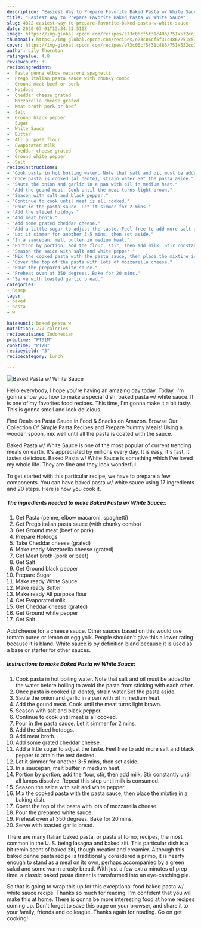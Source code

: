 ```yaml
---
description: "Easiest Way to Prepare Favorite Baked Pasta w/ White Sauce"
title: "Easiest Way to Prepare Favorite Baked Pasta w/ White Sauce"
slug: 4822-easiest-way-to-prepare-favorite-baked-pasta-w-white-sauce
date: 2020-07-01T13:34:53.510Z
image: https://img-global.cpcdn.com/recipes/e73c06cf5f31c486/751x532cq70/baked-pasta-w-white-sauce-recipe-main-photo.jpg
thumbnail: https://img-global.cpcdn.com/recipes/e73c06cf5f31c486/751x532cq70/baked-pasta-w-white-sauce-recipe-main-photo.jpg
cover: https://img-global.cpcdn.com/recipes/e73c06cf5f31c486/751x532cq70/baked-pasta-w-white-sauce-recipe-main-photo.jpg
author: Lily Thornton
ratingvalue: 4.8
reviewcount: 3
recipeingredient:
-  Pasta penne elbow macaroni spaghetti
-  Prego italian pasta sauce with chunky combo
-  Ground meat beef or pork
-  Hotdogs
-  Cheddar cheese grated
-  Mozzarella cheese grated
-  Meat broth pork or beef
-  Salt
-  Ground black pepper
-  Sugar
-  White Sauce
-  Butter
-  All purpose flour
-  Evaporated milk
-  Cheddar cheese grated
-  Ground white pepper
-  Salt
recipeinstructions:
- "Cook pasta in hot boiling water. Note that salt and oil must be added to the water before boiling to avoid the pasta from sticking with each other."
- "Once pasta is cooked (al dente), strain water.Set the pasta aside."
- "Saute the onion and garlic in a pan with oil in medium heat."
- "Add the gound meat. Cook until the meat turns light brown."
- "Season with salt and black pepper."
- "Continue to cook until meat is all cooked."
- "Pour in the pasta sauce. Let it simmer for 2 mins."
- "Add the sliced hotdogs."
- "Add meat broth."
- "Add some grated cheddar cheese."
- "Add a little sugar to adjust the taste. Feel free to add more salt and black pepper to attain the test desired."
- "Let it simmer for another 3-5 mins, then set aside."
- "In a saucepan, melt butter in medium heat."
- "Portion by portion, add the flour, stir, then add milk. Stir constantly until all lumps dissolve. Repeat this step until milk is consumed."
- "Season the saice with salt and white pepper."
- "Mix the cooked pasta with the pasta sauce, then place the mixtire in a baking dish."
- "Cover the top of the pasta with lots of mozzarella cheese."
- "Pour the prepared white sauce."
- "Preheat oven at 350 degrees. Bake for 20 mins."
- "Serve with toasted garlic bread."
categories:
- Resep
tags:
- baked
- pasta
- w

katakunci: baked pasta w
nutrition: 270 calories
recipecuisine: Indonesian
preptime: "PT31M"
cooktime: "PT2H"
recipeyield: "3"
recipecategory: Lunch

---
```



![Baked Pasta w/ White Sauce](https://img-global.cpcdn.com/recipes/e73c06cf5f31c486/751x532cq70/baked-pasta-w-white-sauce-recipe-main-photo.jpg)

Hello everybody, I hope you're having an amazing day today. Today, I'm gonna show you how to make a special dish, baked pasta w/ white sauce. It is one of my favorites food recipes. This time, I'm gonna make it a bit tasty. This is gonna smell and look delicious.

Find Deals on Pasta Sauce in Food &amp; Snacks on Amazon. Browse Our Collection Of Simple Pasta Recipes and Prepare Yummy Meals! Using a wooden spoon, mix well until all the pasta is coated with the sauce.

Baked Pasta w/ White Sauce is one of the most popular of current trending meals on earth. It's appreciated by millions every day. It is easy, it's fast, it tastes delicious. Baked Pasta w/ White Sauce is something which I've loved my whole life. They are fine and they look wonderful.


To get started with this particular recipe, we have to prepare a few components. You can have baked pasta w/ white sauce using 17 ingredients and 20 steps. Here is how you cook it.

##### The ingredients needed to make Baked Pasta w/ White Sauce::

1. Get  Pasta (penne, elbow macaroni, spaghetti)
1. Get  Prego italian pasta sauce (with chunky combo)
1. Get  Ground meat (beef or pork)
1. Prepare  Hotdogs
1. Take  Cheddar cheese (grated)
1. Make ready  Mozzarella cheese (grated)
1. Get  Meat broth (pork or beef)
1. Get  Salt
1. Get  Ground black pepper
1. Prepare  Sugar
1. Make ready  White Sauce
1. Make ready  Butter
1. Make ready  All purpose flour
1. Get  Evaporated milk
1. Get  Cheddar cheese (grated)
1. Get  Ground white pepper
1. Get  Salt


Add cheese for a cheese sauce. Other sauces based on this would use tomato puree or lemon or egg yolk. People shouldn&#39;t give this a lower rating because it is bland. White sauce is by definition bland because it is used as a base or starter for other sauces. 

##### Instructions to make Baked Pasta w/ White Sauce:

1. Cook pasta in hot boiling water. Note that salt and oil must be added to the water before boiling to avoid the pasta from sticking with each other.
1. Once pasta is cooked (al dente), strain water.Set the pasta aside.
1. Saute the onion and garlic in a pan with oil in medium heat.
1. Add the gound meat. Cook until the meat turns light brown.
1. Season with salt and black pepper.
1. Continue to cook until meat is all cooked.
1. Pour in the pasta sauce. Let it simmer for 2 mins.
1. Add the sliced hotdogs.
1. Add meat broth.
1. Add some grated cheddar cheese.
1. Add a little sugar to adjust the taste. Feel free to add more salt and black pepper to attain the test desired.
1. Let it simmer for another 3-5 mins, then set aside.
1. In a saucepan, melt butter in medium heat.
1. Portion by portion, add the flour, stir, then add milk. Stir constantly until all lumps dissolve. Repeat this step until milk is consumed.
1. Season the saice with salt and white pepper.
1. Mix the cooked pasta with the pasta sauce, then place the mixtire in a baking dish.
1. Cover the top of the pasta with lots of mozzarella cheese.
1. Pour the prepared white sauce.
1. Preheat oven at 350 degrees. Bake for 20 mins.
1. Serve with toasted garlic bread.


There are many Italian baked pasta, or pasta al forno, recipes, the most common in the U. S. being lasagna and baked ziti. This particular dish is a bit reminiscent of baked ziti, though meatier and creamier. Although this baked penne pasta recipe is traditionally considered a primo, it is hearty enough to stand as a meal on its own, perhaps accompanied by a green salad and some warm crusty bread. With just a few extra minutes of prep time, a classic baked pasta dinner is transformed into an eye-catching pie. 

So that is going to wrap this up for this exceptional food baked pasta w/ white sauce recipe. Thanks so much for reading. I'm confident that you will make this at home. There is gonna be more interesting food at home recipes coming up. Don't forget to save this page on your browser, and share it to your family, friends and colleague. Thanks again for reading. Go on get cooking!
